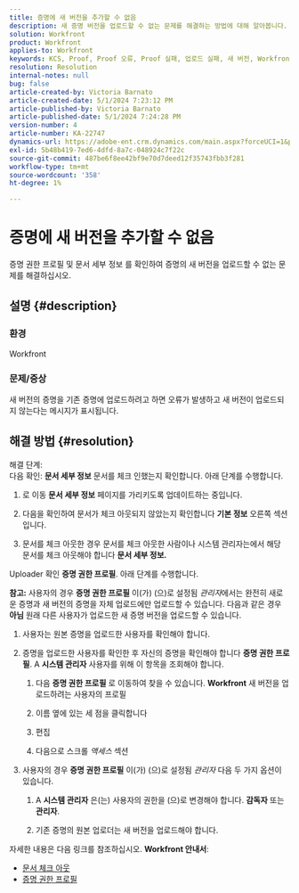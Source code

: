 ```yaml
---
title: 증명에 새 버전을 추가할 수 없음
description: 새 증명 버전을 업로드할 수 없는 문제를 해결하는 방법에 대해 알아봅니다.
solution: Workfront
product: Workfront
applies-to: Workfront
keywords: KCS, Proof, Proof 오류, Proof 실패, 업로드 실패, 새 버전, Workfront
resolution: Resolution
internal-notes: null
bug: false
article-created-by: Victoria Barnato
article-created-date: 5/1/2024 7:23:12 PM
article-published-by: Victoria Barnato
article-published-date: 5/1/2024 7:24:28 PM
version-number: 4
article-number: KA-22747
dynamics-url: https://adobe-ent.crm.dynamics.com/main.aspx?forceUCI=1&pagetype=entityrecord&etn=knowledgearticle&id=e55ddd3a-f007-ef11-9f89-000d3a372703
exl-id: 5b48b419-7ed6-4dfd-8a7c-048924c7f22c
source-git-commit: 487be6f8ee42bf9e70d7deed12f35743fbb3f281
workflow-type: tm+mt
source-wordcount: '358'
ht-degree: 1%

---
```


# 증명에 새 버전을 추가할 수 없음


증명 권한 프로필 및 문서 세부 정보 를 확인하여 증명의 새 버전을 업로드할 수 없는 문제를 해결하십시오.

## 설명 {#description}


### <b>환경</b>

Workfront



### <b>문제/증상</b>

새 버전의 증명을 기존 증명에 업로드하려고 하면 오류가 발생하고 새 버전이 업로드되지 않는다는 메시지가 표시됩니다.


## 해결 방법 {#resolution}

해결 단계:<br>
다음 확인: <b>문서 세부 정보</b> 문서를 체크 인했는지 확인합니다. 아래 단계를 수행합니다.

1. 로 이동 <b>문서 세부 정보</b> 페이지를 가리키도록 업데이트하는 중입니다.


2. 다음을 확인하여 문서가 체크 아웃되지 않았는지 확인합니다 <b>기본 정보</b> 오른쪽 섹션입니다.


3. 문서를 체크 아웃한 경우 문서를 체크 아웃한 사람이나 시스템 관리자는에서 해당 문서를 체크 아웃해야 합니다 <b>문서 세부 정보.</b>




Uploader 확인 <b>증명 권한 프로필</b>. 아래 단계를 수행합니다.

<b>참고:</b> 사용자의 경우 <b>증명 권한 프로필</b> 이(가) (으)로 설정됨 *관리자*&#x200B;에서는 완전히 새로운 증명과 새 버전의 증명을 자체 업로드에만 업로드할 수 있습니다. 다음과 같은 경우 <b>아님</b> 원래 다른 사용자가 업로드한 새 증명 버전을 업로드할 수 있습니다.

1. 사용자는 원본 증명을 업로드한 사용자를 확인해야 합니다.


2. 증명을 업로드한 사용자를 확인한 후 자신의 증명을 확인해야 합니다 <b>증명 권한 프로필</b>. A <b>시스템 관리자</b> 사용자를 위해 이 항목을 조회해야 합니다.

   1. 다음 <b>증명 권한 프로필</b> 로 이동하여 찾을 수 있습니다. <b>Workfront</b> 새 버전을 업로드하려는 사용자의 프로필


   2. 이름 옆에 있는 세 점을 클릭합니다


   3. 편집


   4. 다음으로 스크롤 *액세스* 섹션


3. 사용자의 경우 <b>증명 권한 프로필</b> 이(가) (으)로 설정됨 *관리자* 다음 두 가지 옵션이 있습니다.

   1. A <b>시스템 관리자</b> 은(는) 사용자의 권한을 (으)로 변경해야 합니다. <b>감독자</b> 또는 <b>관리자</b>.


   2. 기존 증명의 원본 업로더는 새 버전을 업로드해야 합니다.




자세한 내용은 다음 링크를 참조하십시오. <b>Workfront 안내서</b>:

- [문서 체크 아웃](https://experienceleague.adobe.com/docs/workfront/using/documents/manage-documents/check-out-documents.html)
- [증명 권한 프로필](https://experienceleague.adobe.com/docs/workfront/using/review-and-approve-work/proofing/proofing-overview/permission-profiles.html)
